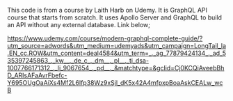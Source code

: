 This code is from a course by Laith Harb on Udemy.
It is GraphQL API course that starts from scratch.
It uses Apollo Server and GraphQL to build an API without any external database.
Link below;

https://www.udemy.com/course/modern-graphql-complete-guide/?utm_source=adwords&utm_medium=udemyads&utm_campaign=LongTail_la.EN_cc.ROW&utm_content=deal4584&utm_term=_._ag_77879424134_._ad_535397245863_._kw__._de_c_._dm__._pl__._ti_dsa-1007766171312_._li_9067654_._pd__._&matchtype=&gclid=Cj0KCQiAveebBhD_ARIsAFaAvrFbefc-Y695OUgOaAiXs4Mf2L6lfp38Wz9xSjl_dK5x42A4mfpxpBoaAskCEALw_wcB
